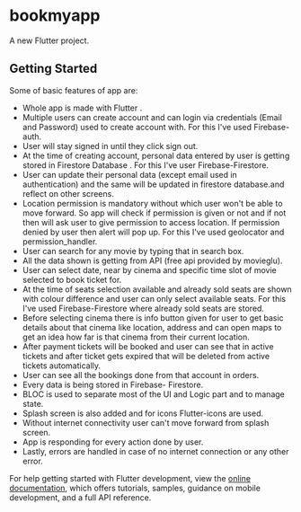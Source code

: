# bookmyapp

A new Flutter project.

## Getting Started

Some of basic features of app are:
- Whole app is made with Flutter .
- Multiple users can create account and can login via credentials (Email and Password) used to create account with. For this I've used Firebase-auth.
- User will stay signed in until they click sign out.
- At the time of creating account, personal data entered by user is getting stored in Firestore Database . For this I've user Firebase-Firestore.
- User can update their personal data (except email used in authentication) and the same will be updated in firestore database.and reflect on other screens.
- Location permission is mandatory without which user won't be able to move forward. So app will check if permission is given or not and if not then will ask user to give permission to access location. If permission denied by user then alert will pop up. For this I've used geolocator and permission_handler.
- User can search for any movie by typing that in search box.
- All the data shown is getting from API (free api provided by movieglu).
- User can select date, near by cinema and specific time slot of movie selected to book ticket for.
- At the time of seats selection available and already sold seats are shown with colour difference and user can only select available seats. For this I've used Firebase-Firestore where already sold seats are stored.
- Before selecting cinema there is info button given for user to get basic details about that cinema like location, address and can open maps to get an idea how far is that cinema from their current location.
- After payment tickets will be booked and user can see that in active tickets and after ticket gets expired that will be deleted from active tickets automatically.
- User can see all the bookings done from that account in orders.
- Every data is being stored in Firebase- Firestore.
- BLOC is used to separate most of the UI and Logic part and to manage state.
- Splash screen is also added and for icons Flutter-icons are used.
- Without internet connectivity user can't move forward from splash screen.
- App is responding for every action done by user.
- Lastly, errors are handled in case of no internet connection or any other error.


For help getting started with Flutter development, view the
[online documentation](https://docs.flutter.dev/), which offers tutorials,
samples, guidance on mobile development, and a full API reference.


